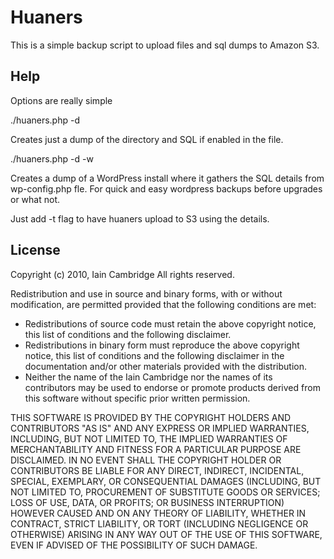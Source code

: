 Huaners
=======

This is a simple backup script to upload files and sql dumps to Amazon S3.

Help
----
 
Options are really simple
 
./huaners.php -d <directory>

Creates just a dump of the directory and SQL if enabled in the file.

./huaners.php -d <directory> -w 

Creates a dump of a WordPress install where it gathers the SQL details from wp-config.php fle. For quick and easy wordpress backups before upgrades or what not.

Just add -t flag to have huaners upload to S3 using the details.

License
-------
Copyright (c) 2010, Iain Cambridge
All rights reserved.

Redistribution and use in source and binary forms, with or without modification, are permitted provided that the 
following conditions are met:

* Redistributions of source code must retain the above copyright notice, this list of conditions and the following 
disclaimer.
* Redistributions in binary form must reproduce the above copyright notice, this list of conditions and the following 
disclaimer in the documentation and/or other materials provided with the distribution.
* Neither the name of the Iain Cambridge nor the names of its contributors may be used to endorse or promote products
derived from this software without specific prior written permission.

THIS SOFTWARE IS PROVIDED BY THE COPYRIGHT HOLDERS AND CONTRIBUTORS "AS IS" AND ANY EXPRESS OR IMPLIED WARRANTIES, 
INCLUDING, BUT NOT LIMITED TO, THE IMPLIED WARRANTIES OF MERCHANTABILITY AND FITNESS FOR A PARTICULAR PURPOSE 
ARE DISCLAIMED. IN NO EVENT SHALL THE COPYRIGHT HOLDER OR CONTRIBUTORS BE LIABLE FOR ANY DIRECT, INDIRECT, INCIDENTAL, 
SPECIAL, EXEMPLARY, OR CONSEQUENTIAL DAMAGES (INCLUDING, BUT NOT LIMITED TO, PROCUREMENT OF SUBSTITUTE GOODS OR 
SERVICES; LOSS OF USE, DATA, OR PROFITS; OR BUSINESS INTERRUPTION) HOWEVER CAUSED AND ON ANY THEORY OF LIABILITY, 
WHETHER IN CONTRACT, STRICT LIABILITY, OR TORT (INCLUDING NEGLIGENCE OR OTHERWISE) ARISING IN ANY WAY OUT OF THE USE 
OF THIS SOFTWARE, EVEN IF ADVISED OF THE POSSIBILITY OF SUCH DAMAGE. 